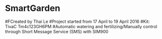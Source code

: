 # SmartGarden
#FCreated by Thai Le
#Project started from 17 April to 19 April 2016
#Kit: TivaC Tm4c123GH6PM
#Automatic watering and fertilizing/Manually control through Short Message Service (SMS) with SIM900
